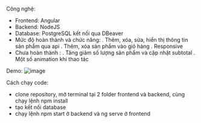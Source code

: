 Công nghệ: 
- Frontend: Angular
- Backend: NodeJS
- Database: PostgreSQL kết nối qua DBeaver
- Mức độ hoàn thành và chức năng: 
 . Thêm, xóa, sửa, hiển thị thông tin sản phẩm qua api
 . Thêm, xóa sản phẩm vào giỏ hàng
 . Responsive
- Chưa hoàn thành :
 . Tăng giảm số lượng sản phẩm và cập nhật subtotal
 . Một số animation khi thao tác
  
Demo: ![image](https://github.com/lamyenduong/code-test/assets/72658961/e34e2643-cf87-4410-8e02-6d1fc540110c)

Cách chạy code: 
- clone repository, mở terminal tại 2 folder frontend và backend, cùng chạy lệnh npm install
- tạo kết nối database
- chạy lệnh npm start ở backend và ng serve ở frontend
